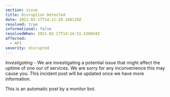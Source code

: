```yaml
---
section: issue
title: Disruption Detected
date: 2021-02-17T14:11:29.548129Z
resolved: true
informational: false
resolvedWhen: 2021-02-17T14:14:51.530844Z
affected:
  - API
severity: disrupted
---
```

*Investigating* - We are investigating a potential issue that might affect the uptime of one our of services. We are sorry for any inconvenience this may cause you. This incident post will be updated once we have more information.

This is an automatic post by a monitor bot.
        